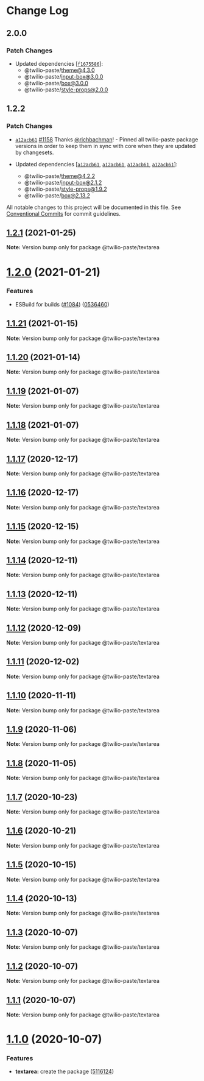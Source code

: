 # Change Log

## 2.0.0

### Patch Changes

- Updated dependencies [[`f1675586`](https://github.com/twilio-labs/paste/commit/f1675586933bcce71a6b5c5fec7d939735763a73)]:
  - @twilio-paste/theme@4.3.0
  - @twilio-paste/input-box@3.0.0
  - @twilio-paste/box@3.0.0
  - @twilio-paste/style-props@2.0.0

## 1.2.2

### Patch Changes

- [`a12acb61`](https://github.com/twilio-labs/paste/commit/a12acb61739c7c2f2984dfc71fe53b5b3812675f) [#1158](https://github.com/twilio-labs/paste/pull/1158) Thanks [@richbachman](https://github.com/richbachman)! - Pinned all twilio-paste package versions in order to keep them in sync with core when they are updated by changesets.

- Updated dependencies [[`a12acb61`](https://github.com/twilio-labs/paste/commit/a12acb61739c7c2f2984dfc71fe53b5b3812675f), [`a12acb61`](https://github.com/twilio-labs/paste/commit/a12acb61739c7c2f2984dfc71fe53b5b3812675f), [`a12acb61`](https://github.com/twilio-labs/paste/commit/a12acb61739c7c2f2984dfc71fe53b5b3812675f), [`a12acb61`](https://github.com/twilio-labs/paste/commit/a12acb61739c7c2f2984dfc71fe53b5b3812675f)]:
  - @twilio-paste/theme@4.2.2
  - @twilio-paste/input-box@2.1.2
  - @twilio-paste/style-props@1.9.2
  - @twilio-paste/box@2.13.2

All notable changes to this project will be documented in this file.
See [Conventional Commits](https://conventionalcommits.org) for commit guidelines.

## [1.2.1](https://github.com/twilio-labs/paste/compare/@twilio-paste/textarea@1.2.0...@twilio-paste/textarea@1.2.1) (2021-01-25)

**Note:** Version bump only for package @twilio-paste/textarea

# [1.2.0](https://github.com/twilio-labs/paste/compare/@twilio-paste/textarea@1.1.21...@twilio-paste/textarea@1.2.0) (2021-01-21)

### Features

- ESBuild for builds ([#1084](https://github.com/twilio-labs/paste/issues/1084)) ([0536460](https://github.com/twilio-labs/paste/commit/053646011508be10477d5b732269cdb0419235d7))

## [1.1.21](https://github.com/twilio-labs/paste/compare/@twilio-paste/textarea@1.1.20...@twilio-paste/textarea@1.1.21) (2021-01-15)

**Note:** Version bump only for package @twilio-paste/textarea

## [1.1.20](https://github.com/twilio-labs/paste/compare/@twilio-paste/textarea@1.1.19...@twilio-paste/textarea@1.1.20) (2021-01-14)

**Note:** Version bump only for package @twilio-paste/textarea

## [1.1.19](https://github.com/twilio-labs/paste/compare/@twilio-paste/textarea@1.1.18...@twilio-paste/textarea@1.1.19) (2021-01-07)

**Note:** Version bump only for package @twilio-paste/textarea

## [1.1.18](https://github.com/twilio-labs/paste/compare/@twilio-paste/textarea@1.1.17...@twilio-paste/textarea@1.1.18) (2021-01-07)

**Note:** Version bump only for package @twilio-paste/textarea

## [1.1.17](https://github.com/twilio-labs/paste/compare/@twilio-paste/textarea@1.1.16...@twilio-paste/textarea@1.1.17) (2020-12-17)

**Note:** Version bump only for package @twilio-paste/textarea

## [1.1.16](https://github.com/twilio-labs/paste/compare/@twilio-paste/textarea@1.1.15...@twilio-paste/textarea@1.1.16) (2020-12-17)

**Note:** Version bump only for package @twilio-paste/textarea

## [1.1.15](https://github.com/twilio-labs/paste/compare/@twilio-paste/textarea@1.1.14...@twilio-paste/textarea@1.1.15) (2020-12-15)

**Note:** Version bump only for package @twilio-paste/textarea

## [1.1.14](https://github.com/twilio-labs/paste/compare/@twilio-paste/textarea@1.1.13...@twilio-paste/textarea@1.1.14) (2020-12-11)

**Note:** Version bump only for package @twilio-paste/textarea

## [1.1.13](https://github.com/twilio-labs/paste/compare/@twilio-paste/textarea@1.1.12...@twilio-paste/textarea@1.1.13) (2020-12-11)

**Note:** Version bump only for package @twilio-paste/textarea

## [1.1.12](https://github.com/twilio-labs/paste/compare/@twilio-paste/textarea@1.1.11...@twilio-paste/textarea@1.1.12) (2020-12-09)

**Note:** Version bump only for package @twilio-paste/textarea

## [1.1.11](https://github.com/twilio-labs/paste/compare/@twilio-paste/textarea@1.1.10...@twilio-paste/textarea@1.1.11) (2020-12-02)

**Note:** Version bump only for package @twilio-paste/textarea

## [1.1.10](https://github.com/twilio-labs/paste/compare/@twilio-paste/textarea@1.1.9...@twilio-paste/textarea@1.1.10) (2020-11-11)

**Note:** Version bump only for package @twilio-paste/textarea

## [1.1.9](https://github.com/twilio-labs/paste/compare/@twilio-paste/textarea@1.1.8...@twilio-paste/textarea@1.1.9) (2020-11-06)

**Note:** Version bump only for package @twilio-paste/textarea

## [1.1.8](https://github.com/twilio-labs/paste/compare/@twilio-paste/textarea@1.1.7...@twilio-paste/textarea@1.1.8) (2020-11-05)

**Note:** Version bump only for package @twilio-paste/textarea

## [1.1.7](https://github.com/twilio-labs/paste/compare/@twilio-paste/textarea@1.1.6...@twilio-paste/textarea@1.1.7) (2020-10-23)

**Note:** Version bump only for package @twilio-paste/textarea

## [1.1.6](https://github.com/twilio-labs/paste/compare/@twilio-paste/textarea@1.1.5...@twilio-paste/textarea@1.1.6) (2020-10-21)

**Note:** Version bump only for package @twilio-paste/textarea

## [1.1.5](https://github.com/twilio-labs/paste/compare/@twilio-paste/textarea@1.1.4...@twilio-paste/textarea@1.1.5) (2020-10-15)

**Note:** Version bump only for package @twilio-paste/textarea

## [1.1.4](https://github.com/twilio-labs/paste/compare/@twilio-paste/textarea@1.1.3...@twilio-paste/textarea@1.1.4) (2020-10-13)

**Note:** Version bump only for package @twilio-paste/textarea

## [1.1.3](https://github.com/twilio-labs/paste/compare/@twilio-paste/textarea@1.1.2...@twilio-paste/textarea@1.1.3) (2020-10-07)

**Note:** Version bump only for package @twilio-paste/textarea

## [1.1.2](https://github.com/twilio-labs/paste/compare/@twilio-paste/textarea@1.1.1...@twilio-paste/textarea@1.1.2) (2020-10-07)

**Note:** Version bump only for package @twilio-paste/textarea

## [1.1.1](https://github.com/twilio-labs/paste/compare/@twilio-paste/textarea@1.1.0...@twilio-paste/textarea@1.1.1) (2020-10-07)

**Note:** Version bump only for package @twilio-paste/textarea

# [1.1.0](https://github.com/twilio-labs/paste/compare/@twilio-paste/textarea@0.0.2...@twilio-paste/textarea@1.1.0) (2020-10-07)

### Features

- **textarea:** create the package ([5116124](https://github.com/twilio-labs/paste/commit/5116124b2a51c51192c9c39159dc72b1e2ef2c2d))
